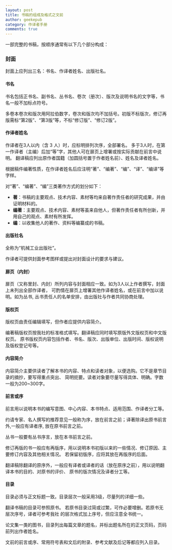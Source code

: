 ```yaml
---
layout: post
title: 书稿的组成及格式之文前
author: geekepub
category: 作译者手册
comments: true
---
```


一部完整的书稿，按顺序通常有以下几个部分构成：

### 封面

封面上应列出三名：书名、作译者姓名、出版社名。

#### 书名

书名包括正书名、副书名、丛书名、卷次（册次）、版次及说明书名的文字等，书名一般不加标点符号。

多卷本卷次和版次用阿拉伯数字，卷次和版次均不加括号。初版不标版次，修订再版需标“第2版”、“第3版”等，不标“修订版”、“修订2版”。

#### 作译者姓名

作译者在3人以内（含 3 人）时，应标明排列次序，全部署名。
多于3人时，在第一作译者（主编）后加“等”字，其他人可在扉页上增署或按实际贡献在前言中说明。
翻译稿应列出原作者国籍（加圆括号置于作者姓名前）、姓名及译者姓名。

根据稿件编著性质，在作译者姓名后应注明“著”、“编著”、“编”、“译”、“编译”等字样。

对“著”、“编著”、“编”三类著作方式的划分如下：

- **著**：书稿的主要观点、技术内容、素材等均来自著作责任者的研究成果，并由证明材料的。
- **编著**：主要观点、技术内容、素材等虽来自他人，但著作责任者有所创新，并用自己的观点、素材有所发挥。
- **编**：以收集他人的著作、资料等编纂成的书稿。

#### 出版社名

全称为“机械工业出版社”。

作译者可提供封面参考图样或提出对封面设计的要求与建议。

#### 扉页（内封）

扉页（又称里封、内封）所列内容与封面相应一致。如为3人以上作者撰写，封面上未列出全部作译者，
可酌情在扉页上增署其他作译者姓名，或在前言中加以说明。如为丛书, 丛书责任人的名单安排，由出版社与作者共同协商处理。

#### 版权页

版权页由责任编辑填写，但作者应提供内容简介。

编著稿版权页按我社的标准格式填写。翻译稿应同时填写原版外文版权页和中文版权页。
原书版权页内容包括作者、书名、版次、出版单位、出版时间、版权说明及版权登记号等。

#### 内容简介

内容简介主要供读者了解本书的内容、特点和读者对象，以便选购。它不是章节目录的摘抄，要写得重点突出、
简明扼要。读者对象要尽量写得具体、明确。字数一般为200~300字。

#### 前言或序

前言用以说明本书的编写意图、中心内容、本书特点、适用范围、作译者分工等。

约请专家、名人撰写的推荐意见一般称为序，放在前言之前；译著除译出原书前言外,一般应有译者序, 放在原书前言之前。

丛书一般要有丛书序言，放在本书前言之前。

修订再版的书一般应有再版序，用以说明本书初版以来的一些情况、修订原因、主要修订内容及其他相关情况。
若保留初版序，应将其放在再版序的后面。

翻译稿除翻译的原序外，一般应有译者或译者的话（放在原序之前），用以说明翻译本书的目的、对原书的评价、
原书的版次情况及译者分工等。

#### 目录

目录必须与正文标题一致。目录层次一般采用3级，尽量列的详细一些。

翻译书稿的目录可参照原书。 若原书目录过简或过繁，可作必要增删。若原书无层次序号，译者可参考我社
的层次格式加上序号，但应注意全书统一。

论文集一类的图书，目录列出每篇文章的题名，并标出题名所在的正文页码，页码前列出作者姓名。

文前的前言或序、常用符号表和文后的附录、参考文献及后记等都应列入目录。
